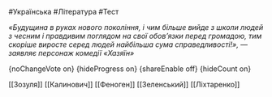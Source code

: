 #Українська #Література #Тест

*«Будущина в руках нового покоління, i чим більше вийде з школи людей  з чесним i правдивим поглядом на свої обов’язки перед громадою, тим  скоріше виросте серед людей найбільша сума справедливості!», — заявляє персонаж комедії «Хазяїн»*

{noChangeVote on}
{hideProgress on}
{shareEnable off}
{hideCount on}

[[Зозуля]]
[[Калинович]]
[[Феноген]]
[[Зеленський]]
[[Лiхтаренко]]
